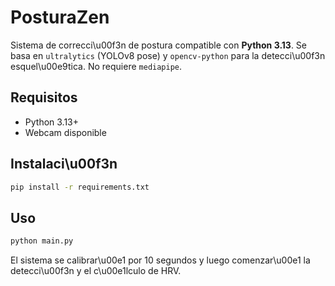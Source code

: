 # PosturaZen

Sistema de correcci\u00f3n de postura compatible con **Python 3.13**.
Se basa en `ultralytics` (YOLOv8 pose) y `opencv-python` para
la detecci\u00f3n esquel\u00e9tica. No requiere `mediapipe`.

## Requisitos
- Python 3.13+
- Webcam disponible

## Instalaci\u00f3n
```bash
pip install -r requirements.txt
```

## Uso
```bash
python main.py
```
El sistema se calibrar\u00e1 por 10 segundos y luego comenzar\u00e1 la detecci\u00f3n
y el c\u00e1lculo de HRV.

